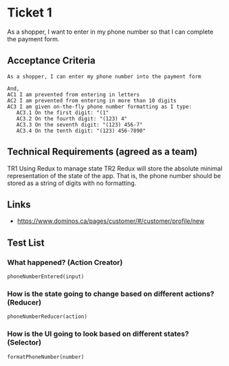# Ticket 1

As a shopper, I want to enter in my phone number so that I can complete the payment form.

## Acceptance Criteria
```
As a shopper, I can enter my phone number into the payment form

And,
AC1 I am prevented from entering in letters
AC2 I am prevented from entering in more than 10 digits
AC3 I am given on-the-fly phone number formatting as I type:
   AC3.1 On the first digit: "(1"
   AC3.2 On the fourth digit: "(123) 4"
   AC3.3 On the seventh digit: "(123) 456-7"
   AC3.4 On the tenth digit: "(123) 456-7890"
```

## Technical Requirements (agreed as a team)
 TR1 Using Redux to manage state
 TR2 Redux will store the absolute minimal representation of the state
     of the app. That is, the phone number should be stored as a string
     of digits with no formatting.

## Links
 - https://www.dominos.ca/pages/customer/#/customer/profile/new

## Test List

### What happened? (Action Creator)
```
phoneNumberEntered(input)
```
### How is the state going to change based on different actions? (Reducer)
```
phoneNumberReducer(action)
```

### How is the UI going to look based on different states? (Selector)
```
formatPhoneNumber(number)
```
